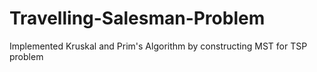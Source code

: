 # Travelling-Salesman-Problem
Implemented Kruskal and Prim's Algorithm by constructing MST for TSP problem 

